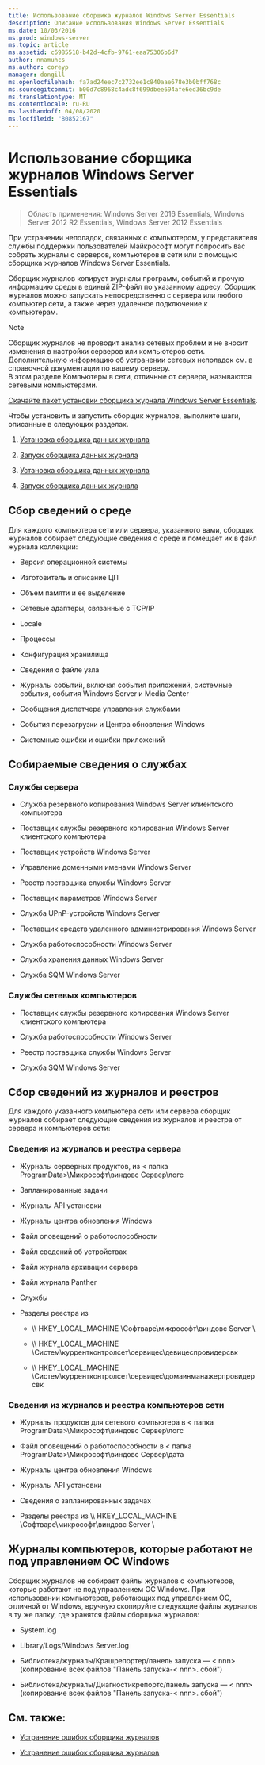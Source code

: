 ```yaml
---
title: Использование сборщика журналов Windows Server Essentials
description: Описание использования Windows Server Essentials
ms.date: 10/03/2016
ms.prod: windows-server
ms.topic: article
ms.assetid: c6985518-b42d-4cfb-9761-eaa75306b6d7
author: nnamuhcs
ms.author: coreyp
manager: dongill
ms.openlocfilehash: fa7ad24eec7c2732ee1c840aae678e3b0bff768c
ms.sourcegitcommit: b00d7c8968c4adc8f699dbee694afe6ed36bc9de
ms.translationtype: MT
ms.contentlocale: ru-RU
ms.lasthandoff: 04/08/2020
ms.locfileid: "80852167"
---
```

# <a name="use-the-windows-server-essentials-log-collector"></a>Использование сборщика журналов Windows Server Essentials

>Область применения: Windows Server 2016 Essentials, Windows Server 2012 R2 Essentials, Windows Server 2012 Essentials

При устранении неполадок, связанных с компьютером, у представителя службы поддержки пользователей Майкрософт могут попросить вас собрать журналы с серверов, компьютеров в сети или с помощью сборщика журналов Windows Server Essentials.  
  
 Сборщик журналов копирует журналы программ, событий и прочую информацию среды в единый ZIP-файл по указанному адресу. Сборщик журналов можно запускать непосредственно c сервера или любого компьютер сети, а также через удаленное подключение к компьютерам.  
  
> [!NOTE]
>Сборщик журналов не проводит анализ сетевых проблем и не вносит изменения в настройки серверов или компьютеров сети. Дополнительную информацию об устранении сетевых неполадок см. в справочной документации по вашему серверу.  
>В этом разделе Компьютеры в сети, отличные от сервера, называются сетевыми компьютерами.  
>
>[Скачайте пакет установки сборщика журнала Windows Server Essentials](https://www.microsoft.com/download/details.aspx?id=34821).  
  
 Чтобы установить и запустить сборщик журналов, выполните шаги, описанные в следующих разделах.  
  

1. [Установка сборщика данных журнала](Install-the-Windows-Server-Essentials-Log-Collector.md)  
  
2. [Запуск сборщика данных журнала](Run-the-Windows-Server-Essentials-Log-Collector.md)  

3. [Установка сборщика данных журнала](../support/Install-the-Windows-Server-Essentials-Log-Collector.md)  
  
4. [Запуск сборщика данных журнала](../support/Run-the-Windows-Server-Essentials-Log-Collector.md)  


## <a name="environment-information-collected"></a>Сбор сведений о среде  
 Для каждого компьютера сети или сервера, указанного вами, сборщик журналов собирает следующие сведения о среде и помещает их в файл журнала коллекции:  
  
-   Версия операционной системы  
  
-   Изготовитель и описание ЦП  
  
-   Объем памяти и ее выделение  
  
-   Сетевые адаптеры, связанные с TCP/IP  
  
-   Locale  
  
-   Процессы  
  
-   Конфигурация хранилища  
  
-   Сведения о файле узла  
  
-   Журналы событий, включая события приложений, системные события, события Windows Server и Media Center  
  
-   Сообщения диспетчера управления службами  
  
-   События перезагрузки и Центра обновления Windows  
  
-   Системные ошибки и ошибки приложений  
  
## <a name="services-information-collected"></a>Собираемые сведения о службах  
  
### <a name="server-services"></a>Службы сервера  
  
-   Служба резервного копирования Windows Server клиентского компьютера  
  
-   Поставщик службы резервного копирования Windows Server клиентского компьютера  
  
-   Поставщик устройств Windows Server  
  
-   Управление доменными именами Windows Server  
  
-   Реестр поставщика службы Windows Server  
  
-   Поставщик параметров Windows Server  
  
-   Служба UPnP-устройств Windows Server  
  
-   Поставщик средств удаленного администрирования Windows Server  
  
-   Служба работоспособности Windows Server  
  
-   Служба хранения данных Windows Server  
  
-   Служба SQM Windows Server  
  
### <a name="network-computer-services"></a>Службы сетевых компьютеров  
  
-   Поставщик службы резервного копирования Windows Server клиентского компьютера  
  
-   Служба работоспособности Windows Server  
  
-   Реестр поставщика службы Windows Server  
  
-   Служба SQM Windows Server  
  
## <a name="logs-and-registry-information-collected"></a>Сбор сведений из журналов и реестров  
 Для каждого указанного компьютера сети или сервера сборщик журналов собирает следующие сведения из журналов и реестра от сервера и компьютеров сети:  
  
### <a name="server-logs-and-registry-information"></a>Сведения из журналов и реестра сервера  
  
-   Журналы серверных продуктов, из < папка ProgramData\>\Микрософт\виндовс Сервер\логс  
  
-   Запланированные задачи  
  
-   Журналы API установки  
  
-   Журналы центра обновления Windows  
  
-   Файл оповещений о работоспособности  
  
-   Файл сведений об устройствах  
  
-   Файл журнала архивации сервера  
  
-   Файл журнала Panther  
  
-   Службы  
  
-   Разделы реестра из  
  
    -   \\\ HKEY_LOCAL_MACHINE \Софтваре\микрософт\виндовс Server \  
  
    -   \\\ HKEY_LOCAL_MACHINE \Систем\куррентконтролсет\сервицес\девицеспровидерсвк  
  
    -   \\\ HKEY_LOCAL_MACHINE \Систем\куррентконтролсет\сервицес\домаинманажерпровидерсвк  
  
### <a name="network-computer-logs-and-registry-information"></a>Сведения из журналов и реестра компьютеров сети  
  
-   Журналы продуктов для сетевого компьютера в < папка ProgramData\>\Микрософт\виндовс Сервер\логс  
  
-   Файл оповещений о работоспособности в < папка ProgramData\>\Микрософт\виндовс Сервер\дата  
  
-   Журналы центра обновления Windows  
  
-   Журналы API установки  
  
-   Сведения о запланированных задачах  
  
-   Разделы реестра из \\\ HKEY_LOCAL_MACHINE \Софтваре\микрософт\виндовс Server \  
  
## <a name="logs-for-computers-that-do-not-run-a-version-of-the-windows-operating-system"></a>Журналы компьютеров, которые работают не под управлением ОС Windows  
 Сборщик журналов не собирает файлы журналов с компьютеров, которые работают не под управлением ОС Windows. При использовании компьютеров, работающих под управлением ОС, отличной от Windows, вручную скопируйте следующие файлы журналов в ту же папку, где хранятся файлы сборщика журналов:  
  
-   System.log  
  
-   Library/Logs/Windows Server.log  
  
-   Библиотека/журналы/Крашрепортер/панель запуска — < nnn\> (копирование всех файлов "Панель запуска-< nnn\>. сбой")  
  
-   Библиотека/журналы/Диагностикрепортс/панель запуска — < nnn\> (копирование всех файлов "Панель запуска-< nnn\>. сбой")  
  
## <a name="see-also"></a>См. также:  
  

-   [Устранение ошибок сборщика журналов](Troubleshoot-Windows-Server-Essentials-Log-Collector-Errors.md)

-   [Устранение ошибок сборщика журналов](../support/Troubleshoot-Windows-Server-Essentials-Log-Collector-Errors.md)

